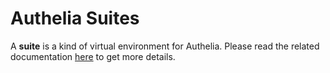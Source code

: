 # Authelia Suites

A **suite** is a kind of virtual environment for Authelia. Please
read the related documentation [here](../../docs/suites.md) to get more
details.
